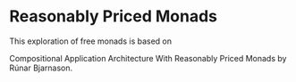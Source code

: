# Reasonably Priced Monads
This exploration of free monads is based on 

Compositional Application Architecture With Reasonably Priced Monads by Rúnar Bjarnason.

